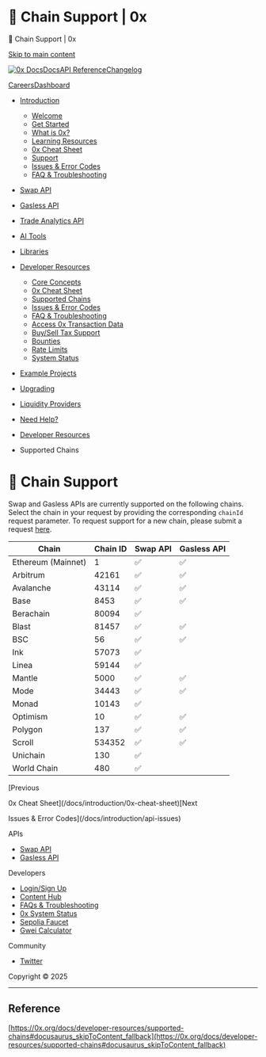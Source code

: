 # 📃 Chain Support | 0x

📃 Chain Support | 0x




[Skip to main content](#docusaurus_skipToContent_fallback)

[![0x Docs](/docs/img/0x-logo.png)](/docs/)[Docs](/docs/introduction/welcome)[API Reference](/docs/api)[Changelog](/docs/changelog/)

[Careers](https://0x.org/careers#open-positions)[Dashboard](https://dashboard.0x.org/)

* [Introduction](/docs/category/introduction)

  + [Welcome](/docs/introduction/welcome)
  + [Get Started](/docs/introduction/getting-started)
  + [What is 0x?](/docs/introduction/introduction-to-0x)
  + [Learning Resources](/docs/introduction/guides)
  + [0x Cheat Sheet](/docs/introduction/0x-cheat-sheet)
  + [Support](/docs/introduction/community)
  + [Issues & Error Codes](/docs/introduction/api-issues)
  + [FAQ & Troubleshooting](/docs/developer-resources/faqs-and-troubleshooting)
* [Swap API](/docs/category/swap-api)
* [Gasless API](/docs/category/gasless-api)
* [Trade Analytics API](/docs/category/trade-analytics-api)
* [AI Tools](/docs/category/ai-tools)
* [Libraries](/docs/category/libraries)
* [Developer Resources](/docs/category/developer-resources)

  + [Core Concepts](/docs/category/core-concepts)
  + [0x Cheat Sheet](/docs/introduction/0x-cheat-sheet)
  + [Supported Chains](/docs/developer-resources/supported-chains)
  + [Issues & Error Codes](/docs/introduction/api-issues)
  + [FAQ & Troubleshooting](/docs/developer-resources/faqs-and-troubleshooting)
  + [Access 0x Transaction Data](/docs/developer-resources/transaction-data)
  + [Buy/Sell Tax Support](/docs/developer-resources/buy-sell-tax-support)
  + [Bounties](/docs/developer-resources/bounties)
  + [Rate Limits](/docs/developer-resources/rate-limits)
  + [System Status](https://status.0x.org/)
* [Example Projects](https://github.com/0xProject/0x-examples)
* [Upgrading](/docs/upgrading)
* [Liquidity Providers](/docs/category/liquidity-providers)
* [Need Help?](/docs/category/need-help)

* [Developer Resources](/docs/category/developer-resources)
* Supported Chains

# 📃 Chain Support

Swap and Gasless APIs are currently supported on the following chains. Select the chain in your request by providing the corresponding `chainId` request parameter. To request support for a new chain, please submit a request [here](https://0x.canny.io/request-features).

| Chain | Chain ID | Swap API | Gasless API |
| --- | --- | --- | --- |
| Ethereum (Mainnet) | 1 | ✅ | ✅ |
| Arbitrum | 42161 | ✅ | ✅ |
| Avalanche | 43114 | ✅ | ✅ |
| Base | 8453 | ✅ | ✅ |
| Berachain | 80094 | ✅ |  |
| Blast | 81457 | ✅ | ✅ |
| BSC | 56 | ✅ | ✅ |
| Ink | 57073 | ✅ |  |
| Linea | 59144 | ✅ |  |
| Mantle | 5000 | ✅ | ✅ |
| Mode | 34443 | ✅ | ✅ |
| Monad | 10143 | ✅ |  |
| Optimism | 10 | ✅ | ✅ |
| Polygon | 137 | ✅ | ✅ |
| Scroll | 534352 | ✅ | ✅ |
| Unichain | 130 | ✅ |  |
| World Chain | 480 | ✅ |  |

[Previous

0x Cheat Sheet](/docs/introduction/0x-cheat-sheet)[Next

Issues & Error Codes](/docs/introduction/api-issues)

APIs

* [Swap API](/docs/category/swap-api)
* [Gasless API](/docs/category/gasless-api)

Developers

* [Login/Sign Up](https://dashboard.0x.org/)
* [Content Hub](https://www.0x.org/content-hub)
* [FAQs & Troubleshooting](/docs/developer-resources/faqs-and-troubleshooting)
* [0x System Status](https://status.0x.org/)
* [Sepolia Faucet](https://sepoliafaucet.com/)
* [Gwei Calculator](https://www.alchemy.com/gwei-calculator)

Community

* [Twitter](https://twitter.com/0xproject)

Copyright © 2025

---

## Reference
[https://0x.org/docs/developer-resources/supported-chains#docusaurus_skipToContent_fallback](https://0x.org/docs/developer-resources/supported-chains#docusaurus_skipToContent_fallback)
